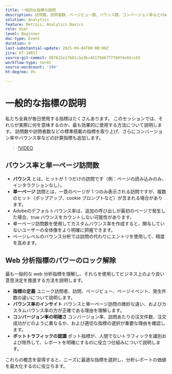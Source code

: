 ```yaml
---
title: 一般的な指標の説明
description: 訪問数、訪問者数、ページビュー数、バウンス数、コンバージョン率などのAdobe Analytics指標を解釈して、レポートの精度とインサイトを向上させる方法について説明します。
solution: Analytics
feature: Metrics, Analytics Basics
role: User
level: Beginner
doc-type: Event
duration: 0
last-substantial-update: 2025-09-04T00:00:00Z
jira: KT-18817
source-git-commit: 887622e17681c1e3bc44175667777b0f4e65cc65
workflow-type: tm+mt
source-wordcount: '294'
ht-degree: 0%

---
```



# 一般的な指標の説明

私たち全員が毎日使用する指標はたくさんあります。 このセッションでは、それらが実際に何を意味するのか、最も効果的に使用する方法について説明します。 訪問数や訪問者数などの標準搭載の指標を取り上げ、さらにコンバージョン率やバウンス率などの計算指標も追加します。

>[!VIDEO](https://video.tv.adobe.com/v/3471114/?learn=on&enablevpops)

## バウンス率と単一ページ訪問数

* **バウンス** とは、ヒットが 1 つだけの訪問です（例：ページの読み込みのみ、インタラクションなし）。
* **単一ページ** 訪問とは、一意のページが 1 つのみ表示される訪問ですが、複数のヒット（ポップアップ、cookie プロンプトなど）が含まれる場合があります。
* Adobeのデフォルトバウンス率は、追加の呼び出しが最初のページで発生した場合、true バウンスをカウントしない可能性があります。
* 単一ページ訪問数を使用してカスタムバウンス率を作成すると、関与していないユーザーの全体像をより明確に把握できます。
* ページレベルのバウンス分析では訪問の代わりにエントリを使用して、精度を高めます。

## Web 分析指標のパワーのロック解除

最も一般的な web 分析指標を理解し、それらを使用してビジネス上のより良い意思決定を推進する方法を説明します。

* **指標の定義** ユニーク訪問者、訪問、ページビュー、ページイベント、発生件数の違いについて説明します。
* **バウンス率のインサイト** バウンスと単一ページ訪問の微妙な違い、およびカスタムバウンス率の方が正確である理由を理解します。
* **コンバージョン率の明確さ** コンバージョン率、訪問あたりの注文件数、注文成功がどのように異なるか、および適切な指標の選択が重要な理由を確認します。
* **ボットトラフィックの認識** ボット指標が、人間でないトラフィックを識別および除外して、レポートを明確にするのに役立つ仕組みについて説明します。

これらの概念を習得すると、ニーズに最適な指標を選択し、分析レポートの価値を最大化するのに役立ちます。

